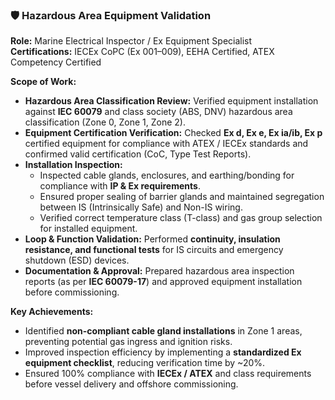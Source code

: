 ### 🛡️ Hazardous Area Equipment Validation  
**Role:** Marine Electrical Inspector / Ex Equipment Specialist  
**Certifications:** IECEx CoPC (Ex 001–009), EEHA Certified, ATEX Competency Certified  

**Scope of Work:**  
- **Hazardous Area Classification Review:** Verified equipment installation against **IEC 60079** and class society (ABS, DNV) hazardous area classification (Zone 0, Zone 1, Zone 2).  
- **Equipment Certification Verification:** Checked **Ex d, Ex e, Ex ia/ib, Ex p** certified equipment for compliance with ATEX / IECEx standards and confirmed valid certification (CoC, Type Test Reports).  
- **Installation Inspection:**  
  - Inspected cable glands, enclosures, and earthing/bonding for compliance with **IP & Ex requirements**.  
  - Ensured proper sealing of barrier glands and maintained segregation between IS (Intrinsically Safe) and Non-IS wiring.  
  - Verified correct temperature class (T-class) and gas group selection for installed equipment.  
- **Loop & Function Validation:** Performed **continuity, insulation resistance, and functional tests** for IS circuits and emergency shutdown (ESD) devices.  
- **Documentation & Approval:** Prepared hazardous area inspection reports (as per **IEC 60079-17**) and approved equipment installation before commissioning.  

**Key Achievements:**  
- Identified **non-compliant cable gland installations** in Zone 1 areas, preventing potential gas ingress and ignition risks.  
- Improved inspection efficiency by implementing a **standardized Ex equipment checklist**, reducing verification time by ~20%.  
- Ensured 100% compliance with **IECEx / ATEX** and class requirements before vessel delivery and offshore commissioning.  
